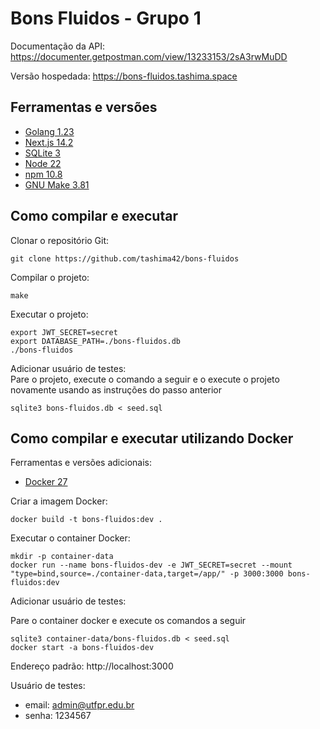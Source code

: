 # Bons Fluidos - Grupo 1

Documentação da API: https://documenter.getpostman.com/view/13233153/2sA3rwMuDD

Versão hospedada: https://bons-fluidos.tashima.space

## Ferramentas e versões

- [Golang 1.23](https://go.dev/)
- [Next.js 14.2](https://nextjs.org/)
- [SQLite 3](https://www.sqlite.org/)
- [Node 22](https://nodejs.org/en)
- [npm 10.8](https://www.npmjs.com/)
- [GNU Make 3.81](https://www.gnu.org/software/make/)

## Como compilar e executar

Clonar o repositório Git:

```
git clone https://github.com/tashima42/bons-fluidos
```

Compilar o projeto:

```
make
```

Executar o projeto:

```
export JWT_SECRET=secret
export DATABASE_PATH=./bons-fluidos.db
./bons-fluidos
```

Adicionar usuário de testes:  
Pare o projeto, execute o comando a seguir e o execute o projeto novamente usando as instruções do passo anterior

```
sqlite3 bons-fluidos.db < seed.sql
```

## Como compilar e executar utilizando Docker

Ferramentas e versões adicionais:

- [Docker 27](https://www.docker.com/)

Criar a imagem Docker:

```
docker build -t bons-fluidos:dev .
```

Executar o container Docker:

```
mkdir -p container-data
docker run --name bons-fluidos-dev -e JWT_SECRET=secret --mount "type=bind,source=./container-data,target=/app/" -p 3000:3000 bons-fluidos:dev
```

Adicionar usuário de testes:

Pare o container docker e execute os comandos a seguir

```
sqlite3 container-data/bons-fluidos.db < seed.sql
docker start -a bons-fluidos-dev
```

Endereço padrão: http://localhost:3000

Usuário de testes:

- email: admin@utfpr.edu.br
- senha: 1234567
